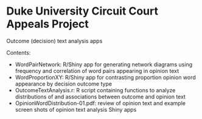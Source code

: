 # Duke University Circuit Court Appeals Project

Outcome (decision) text analysis apps

Contents:
<ul>
  <li>WordPairNetwork: R/Shiny app for generating network diagrams using frequency and correlation of word pairs appearing in opinion text</li>
  <li>WordProportionXY: R/Shiny app for contrasting proportion opinion word appearance by decision outcome type</li>
  <li>OutcomeTextAnalysis.r: R script containing functions to analyze distributions of and associations between outcome and opinion text</li>
  <li>OpinionWordDistribution-01.pdf: review of opinion text and example screen shots of opinion text analysis Shiny apps</li>
</ul>

